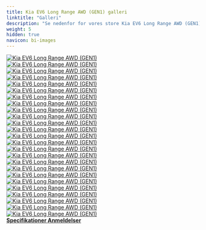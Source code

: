 ```yaml
---
title: Kia EV6 Long Range AWD (GEN1) galleri
linktitle: "Galleri"
description: "Se nedenfor for vores store Kia EV6 Long Range AWD (GEN1) billedgalleri. Klik på billederne for versioner i høj opløsning."
weight: 5
hidden: true
navicon: bi-images
---
```

<!-- markdownlint-disable MD033 -->
<div class="row" id ="my-gallery">
	<div class="pswp-grid-item col-6 col-md-4">
		<a href="https://media.evkx.net/multimedia/models/kia/ev6/ev6_long_range_awd_gen1/charging_1.jpg"
data-pswp-src="https://media.evkx.net/multimedia/models/kia/ev6/ev6_long_range_awd_gen1/charging_1.jpg"
data-pswp-width="3000"
data-pswp-height="2000" 
target="_blank">
			<img src="https://media.evkx.net/multimedia/models/kia/ev6/ev6_long_range_awd_gen1/charging_1_xst.jpg" alt="Kia EV6 Long Range AWD (GEN1)" class="img-fluid " />
		</a>
	</div>
	<div class="pswp-grid-item col-6 col-md-4">
		<a href="https://media.evkx.net/multimedia/models/kia/ev6/ev6_long_range_awd_gen1/exterior_1.jpg"
data-pswp-src="https://media.evkx.net/multimedia/models/kia/ev6/ev6_long_range_awd_gen1/exterior_1.jpg"
data-pswp-width="3000"
data-pswp-height="2017" 
target="_blank">
			<img src="https://media.evkx.net/multimedia/models/kia/ev6/ev6_long_range_awd_gen1/exterior_1_xst.jpg" alt="Kia EV6 Long Range AWD (GEN1)" class="img-fluid " />
		</a>
	</div>
	<div class="pswp-grid-item col-6 col-md-4">
		<a href="https://media.evkx.net/multimedia/models/kia/ev6/ev6_long_range_awd_gen1/exterior_2.jpg"
data-pswp-src="https://media.evkx.net/multimedia/models/kia/ev6/ev6_long_range_awd_gen1/exterior_2.jpg"
data-pswp-width="3000"
data-pswp-height="2000" 
target="_blank">
			<img src="https://media.evkx.net/multimedia/models/kia/ev6/ev6_long_range_awd_gen1/exterior_2_xst.jpg" alt="Kia EV6 Long Range AWD (GEN1)" class="img-fluid " />
		</a>
	</div>
	<div class="pswp-grid-item col-6 col-md-4">
		<a href="https://media.evkx.net/multimedia/models/kia/ev6/ev6_long_range_awd_gen1/exterior_3.jpg"
data-pswp-src="https://media.evkx.net/multimedia/models/kia/ev6/ev6_long_range_awd_gen1/exterior_3.jpg"
data-pswp-width="3000"
data-pswp-height="1999" 
target="_blank">
			<img src="https://media.evkx.net/multimedia/models/kia/ev6/ev6_long_range_awd_gen1/exterior_3_xst.jpg" alt="Kia EV6 Long Range AWD (GEN1)" class="img-fluid " />
		</a>
	</div>
	<div class="pswp-grid-item col-6 col-md-4">
		<a href="https://media.evkx.net/multimedia/models/kia/ev6/ev6_long_range_awd_gen1/exterior_4.jpg"
data-pswp-src="https://media.evkx.net/multimedia/models/kia/ev6/ev6_long_range_awd_gen1/exterior_4.jpg"
data-pswp-width="3000"
data-pswp-height="1999" 
target="_blank">
			<img src="https://media.evkx.net/multimedia/models/kia/ev6/ev6_long_range_awd_gen1/exterior_4_xst.jpg" alt="Kia EV6 Long Range AWD (GEN1)" class="img-fluid " />
		</a>
	</div>
	<div class="pswp-grid-item col-6 col-md-4">
		<a href="https://media.evkx.net/multimedia/models/kia/ev6/ev6_long_range_awd_gen1/frontseats_1.jpg"
data-pswp-src="https://media.evkx.net/multimedia/models/kia/ev6/ev6_long_range_awd_gen1/frontseats_1.jpg"
data-pswp-width="3000"
data-pswp-height="1999" 
target="_blank">
			<img src="https://media.evkx.net/multimedia/models/kia/ev6/ev6_long_range_awd_gen1/frontseats_1_xst.jpg" alt="Kia EV6 Long Range AWD (GEN1)" class="img-fluid " />
		</a>
	</div>
	<div class="pswp-grid-item col-6 col-md-4">
		<a href="https://media.evkx.net/multimedia/models/kia/ev6/ev6_long_range_awd_gen1/headlights_1.jpg"
data-pswp-src="https://media.evkx.net/multimedia/models/kia/ev6/ev6_long_range_awd_gen1/headlights_1.jpg"
data-pswp-width="3000"
data-pswp-height="2000" 
target="_blank">
			<img src="https://media.evkx.net/multimedia/models/kia/ev6/ev6_long_range_awd_gen1/headlights_1_xst.jpg" alt="Kia EV6 Long Range AWD (GEN1)" class="img-fluid " />
		</a>
	</div>
	<div class="pswp-grid-item col-6 col-md-4">
		<a href="https://media.evkx.net/multimedia/models/kia/ev6/ev6_long_range_awd_gen1/headupdisplay_1.jpg"
data-pswp-src="https://media.evkx.net/multimedia/models/kia/ev6/ev6_long_range_awd_gen1/headupdisplay_1.jpg"
data-pswp-width="3000"
data-pswp-height="2000" 
target="_blank">
			<img src="https://media.evkx.net/multimedia/models/kia/ev6/ev6_long_range_awd_gen1/headupdisplay_1_xst.jpg" alt="Kia EV6 Long Range AWD (GEN1)" class="img-fluid " />
		</a>
	</div>
	<div class="pswp-grid-item col-6 col-md-4">
		<a href="https://media.evkx.net/multimedia/models/kia/ev6/ev6_long_range_awd_gen1/interior_1.jpg"
data-pswp-src="https://media.evkx.net/multimedia/models/kia/ev6/ev6_long_range_awd_gen1/interior_1.jpg"
data-pswp-width="3000"
data-pswp-height="2000" 
target="_blank">
			<img src="https://media.evkx.net/multimedia/models/kia/ev6/ev6_long_range_awd_gen1/interior_1_xst.jpg" alt="Kia EV6 Long Range AWD (GEN1)" class="img-fluid " />
		</a>
	</div>
	<div class="pswp-grid-item col-6 col-md-4">
		<a href="https://media.evkx.net/multimedia/models/kia/ev6/ev6_long_range_awd_gen1/interior_2.jpg"
data-pswp-src="https://media.evkx.net/multimedia/models/kia/ev6/ev6_long_range_awd_gen1/interior_2.jpg"
data-pswp-width="3000"
data-pswp-height="1875" 
target="_blank">
			<img src="https://media.evkx.net/multimedia/models/kia/ev6/ev6_long_range_awd_gen1/interior_2_xst.jpg" alt="Kia EV6 Long Range AWD (GEN1)" class="img-fluid " />
		</a>
	</div>
	<div class="pswp-grid-item col-6 col-md-4">
		<a href="https://media.evkx.net/multimedia/models/kia/ev6/ev6_long_range_awd_gen1/interior_3.jpg"
data-pswp-src="https://media.evkx.net/multimedia/models/kia/ev6/ev6_long_range_awd_gen1/interior_3.jpg"
data-pswp-width="3000"
data-pswp-height="1997" 
target="_blank">
			<img src="https://media.evkx.net/multimedia/models/kia/ev6/ev6_long_range_awd_gen1/interior_3_xst.jpg" alt="Kia EV6 Long Range AWD (GEN1)" class="img-fluid " />
		</a>
	</div>
	<div class="pswp-grid-item col-6 col-md-4">
		<a href="https://media.evkx.net/multimedia/models/kia/ev6/ev6_long_range_awd_gen1/interior_4.jpg"
data-pswp-src="https://media.evkx.net/multimedia/models/kia/ev6/ev6_long_range_awd_gen1/interior_4.jpg"
data-pswp-width="3000"
data-pswp-height="2000" 
target="_blank">
			<img src="https://media.evkx.net/multimedia/models/kia/ev6/ev6_long_range_awd_gen1/interior_4_xst.jpg" alt="Kia EV6 Long Range AWD (GEN1)" class="img-fluid " />
		</a>
	</div>
	<div class="pswp-grid-item col-6 col-md-4">
		<a href="https://media.evkx.net/multimedia/models/kia/ev6/ev6_long_range_awd_gen1/main_1.jpg"
data-pswp-src="https://media.evkx.net/multimedia/models/kia/ev6/ev6_long_range_awd_gen1/main_1.jpg"
data-pswp-width="3000"
data-pswp-height="2000" 
target="_blank">
			<img src="https://media.evkx.net/multimedia/models/kia/ev6/ev6_long_range_awd_gen1/main_1_xst.jpg" alt="Kia EV6 Long Range AWD (GEN1)" class="img-fluid " />
		</a>
	</div>
	<div class="pswp-grid-item col-6 col-md-4">
		<a href="https://media.evkx.net/multimedia/models/kia/ev6/ev6_long_range_awd_gen1/rearlights_1.jpg"
data-pswp-src="https://media.evkx.net/multimedia/models/kia/ev6/ev6_long_range_awd_gen1/rearlights_1.jpg"
data-pswp-width="3000"
data-pswp-height="2000" 
target="_blank">
			<img src="https://media.evkx.net/multimedia/models/kia/ev6/ev6_long_range_awd_gen1/rearlights_1_xst.jpg" alt="Kia EV6 Long Range AWD (GEN1)" class="img-fluid " />
		</a>
	</div>
	<div class="pswp-grid-item col-6 col-md-4">
		<a href="https://media.evkx.net/multimedia/models/kia/ev6/ev6_long_range_awd_gen1/rearlights_2.jpg"
data-pswp-src="https://media.evkx.net/multimedia/models/kia/ev6/ev6_long_range_awd_gen1/rearlights_2.jpg"
data-pswp-width="3000"
data-pswp-height="2000" 
target="_blank">
			<img src="https://media.evkx.net/multimedia/models/kia/ev6/ev6_long_range_awd_gen1/rearlights_2_xst.jpg" alt="Kia EV6 Long Range AWD (GEN1)" class="img-fluid " />
		</a>
	</div>
	<div class="pswp-grid-item col-6 col-md-4">
		<a href="https://media.evkx.net/multimedia/models/kia/ev6/ev6_long_range_awd_gen1/roof_1.jpg"
data-pswp-src="https://media.evkx.net/multimedia/models/kia/ev6/ev6_long_range_awd_gen1/roof_1.jpg"
data-pswp-width="3000"
data-pswp-height="2000" 
target="_blank">
			<img src="https://media.evkx.net/multimedia/models/kia/ev6/ev6_long_range_awd_gen1/roof_1_xst.jpg" alt="Kia EV6 Long Range AWD (GEN1)" class="img-fluid " />
		</a>
	</div>
	<div class="pswp-grid-item col-6 col-md-4">
		<a href="https://media.evkx.net/multimedia/models/kia/ev6/ev6_long_range_awd_gen1/screens_1.jpg"
data-pswp-src="https://media.evkx.net/multimedia/models/kia/ev6/ev6_long_range_awd_gen1/screens_1.jpg"
data-pswp-width="3000"
data-pswp-height="2003" 
target="_blank">
			<img src="https://media.evkx.net/multimedia/models/kia/ev6/ev6_long_range_awd_gen1/screens_1_xst.jpg" alt="Kia EV6 Long Range AWD (GEN1)" class="img-fluid " />
		</a>
	</div>
	<div class="pswp-grid-item col-6 col-md-4">
		<a href="https://media.evkx.net/multimedia/models/kia/ev6/ev6_long_range_awd_gen1/screens_2.jpg"
data-pswp-src="https://media.evkx.net/multimedia/models/kia/ev6/ev6_long_range_awd_gen1/screens_2.jpg"
data-pswp-width="3000"
data-pswp-height="2000" 
target="_blank">
			<img src="https://media.evkx.net/multimedia/models/kia/ev6/ev6_long_range_awd_gen1/screens_2_xst.jpg" alt="Kia EV6 Long Range AWD (GEN1)" class="img-fluid " />
		</a>
	</div>
	<div class="pswp-grid-item col-6 col-md-4">
		<a href="https://media.evkx.net/multimedia/models/kia/ev6/ev6_long_range_awd_gen1/screens_3.jpg"
data-pswp-src="https://media.evkx.net/multimedia/models/kia/ev6/ev6_long_range_awd_gen1/screens_3.jpg"
data-pswp-width="3000"
data-pswp-height="1999" 
target="_blank">
			<img src="https://media.evkx.net/multimedia/models/kia/ev6/ev6_long_range_awd_gen1/screens_3_xst.jpg" alt="Kia EV6 Long Range AWD (GEN1)" class="img-fluid " />
		</a>
	</div>
	<div class="pswp-grid-item col-6 col-md-4">
		<a href="https://media.evkx.net/multimedia/models/kia/ev6/ev6_long_range_awd_gen1/secondrowseats_1.jpg"
data-pswp-src="https://media.evkx.net/multimedia/models/kia/ev6/ev6_long_range_awd_gen1/secondrowseats_1.jpg"
data-pswp-width="3000"
data-pswp-height="2400" 
target="_blank">
			<img src="https://media.evkx.net/multimedia/models/kia/ev6/ev6_long_range_awd_gen1/secondrowseats_1_xst.jpg" alt="Kia EV6 Long Range AWD (GEN1)" class="img-fluid " />
		</a>
	</div>
	<div class="pswp-grid-item col-6 col-md-4">
		<a href="https://media.evkx.net/multimedia/models/kia/ev6/ev6_long_range_awd_gen1/soundsystem_1.jpg"
data-pswp-src="https://media.evkx.net/multimedia/models/kia/ev6/ev6_long_range_awd_gen1/soundsystem_1.jpg"
data-pswp-width="3000"
data-pswp-height="2000" 
target="_blank">
			<img src="https://media.evkx.net/multimedia/models/kia/ev6/ev6_long_range_awd_gen1/soundsystem_1_xst.jpg" alt="Kia EV6 Long Range AWD (GEN1)" class="img-fluid " />
		</a>
	</div>
	<div class="pswp-grid-item col-6 col-md-4">
		<a href="https://media.evkx.net/multimedia/models/kia/ev6/ev6_long_range_awd_gen1/trunk_1.jpg"
data-pswp-src="https://media.evkx.net/multimedia/models/kia/ev6/ev6_long_range_awd_gen1/trunk_1.jpg"
data-pswp-width="3000"
data-pswp-height="1999" 
target="_blank">
			<img src="https://media.evkx.net/multimedia/models/kia/ev6/ev6_long_range_awd_gen1/trunk_1_xst.jpg" alt="Kia EV6 Long Range AWD (GEN1)" class="img-fluid " />
		</a>
	</div>
	<div class="pswp-grid-item col-6 col-md-4">
		<a href="https://media.evkx.net/multimedia/models/kia/ev6/ev6_long_range_awd_gen1/trunk_2.jpg"
data-pswp-src="https://media.evkx.net/multimedia/models/kia/ev6/ev6_long_range_awd_gen1/trunk_2.jpg"
data-pswp-width="3000"
data-pswp-height="2000" 
target="_blank">
			<img src="https://media.evkx.net/multimedia/models/kia/ev6/ev6_long_range_awd_gen1/trunk_2_xst.jpg" alt="Kia EV6 Long Range AWD (GEN1)" class="img-fluid " />
		</a>
	</div>
	<div class="pswp-grid-item col-6 col-md-4">
		<a href="https://media.evkx.net/multimedia/models/kia/ev6/ev6_long_range_awd_gen1/trunk_3.jpg"
data-pswp-src="https://media.evkx.net/multimedia/models/kia/ev6/ev6_long_range_awd_gen1/trunk_3.jpg"
data-pswp-width="3000"
data-pswp-height="2000" 
target="_blank">
			<img src="https://media.evkx.net/multimedia/models/kia/ev6/ev6_long_range_awd_gen1/trunk_3_xst.jpg" alt="Kia EV6 Long Range AWD (GEN1)" class="img-fluid " />
		</a>
	</div>
	<div class="pswp-grid-item col-6 col-md-4">
		<a href="https://media.evkx.net/multimedia/models/kia/ev6/ev6_long_range_awd_gen1/trunk_4.jpg"
data-pswp-src="https://media.evkx.net/multimedia/models/kia/ev6/ev6_long_range_awd_gen1/trunk_4.jpg"
data-pswp-width="3000"
data-pswp-height="2000" 
target="_blank">
			<img src="https://media.evkx.net/multimedia/models/kia/ev6/ev6_long_range_awd_gen1/trunk_4_xst.jpg" alt="Kia EV6 Long Range AWD (GEN1)" class="img-fluid " />
		</a>
	</div>
</div>
<script type="module">
  import PhotoSwipeLightbox from '/js/photoswipe-lightbox.esm.js';
    const lightbox = new PhotoSwipeLightbox({
       gallery: '#my-gallery',
        children: 'a',
        pswpModule: () => import('/js/photoswipe.esm.js')
    });
lightbox.init();
</script>
<div class="mt-3 mb-3">
<a href="../specifications/" class="text-decoration-none text-black">
<strong><i class="bi-arrow-left"></i> Specifikationer </strong>
</a>
<a href="../reviews/" class="text-decoration-none text-black float-end">
<strong>Anmeldelser <i class="bi-arrow-right"></i></strong>
</a>
</div>
